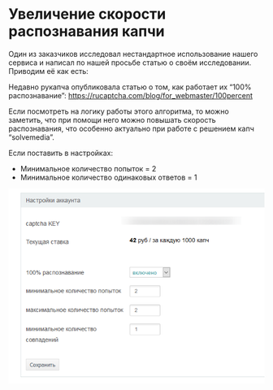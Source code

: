 # Увеличение скорости распознавания капчи

Один из заказчиков исследовал нестандартное использование нашего сервиса  и написал по нашей просьбе статью о своём исследовании. Приводим её как есть:

Недавно рукапча опубликовала статью о том, как работает их “100% распознавание”: https://rucaptcha.com/blog/for_webmaster/100percent

Если посмотреть на логику работы этого алгоритма, то можно заметить, что при помощи него можно повышать скорость распознавания, что особенно актуально при работе с решением капч “solvemedia”.


Если поставить в настройках:

* Минимальное количество попыток = 2
* Минимальное количество одинаковых ответов = 1

![Настройки](settings.png)
